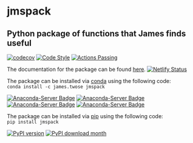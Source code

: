 # jmspack

## Python package of functions that James finds useful

[![codecov](https://img.shields.io/codecov/c/github/jameshtwose/jmspack)](https://app.codecov.io/gh/jameshtwose/jmspack)
[![Code Style](https://img.shields.io/badge/code%20style-black-000000.svg)](https://github.com/psf/black)
[![Actions Passing](https://img.shields.io/badge/python-3.8%20%7C%203.9-blue)](https://github.com/Neurocast/data-science-core/actions)


The documentation for the package can be found [here](https://docs.jms.rocks).
[![Netlify Status](https://api.netlify.com/api/v1/badges/4de4fdcb-e2f0-4178-8f3f-cff4ecbeea3d/deploy-status)](https://app.netlify.com/sites/romantic-franklin-818651/deploys)

The package can be installed via [conda](https://anaconda.org/james.twose/jmspack) using the following code: <br>
`conda install -c james.twose jmspack`

[![Anaconda-Server Badge](https://anaconda.org/james.twose/jmspack/badges/version.svg)](https://anaconda.org/james.twose/jmspack)
[![Anaconda-Server Badge](https://anaconda.org/james.twose/jmspack/badges/platforms.svg)](https://anaconda.org/james.twose/jmspack)
[![Anaconda-Server Badge](https://anaconda.org/james.twose/jmspack/badges/latest_release_relative_date.svg)](https://anaconda.org/james.twose/jmspack)
[![Anaconda-Server Badge](https://anaconda.org/james.twose/jmspack/badges/downloads.svg)](https://anaconda.org/james.twose/jmspack)

The package can be installed via [pip](https://pypi.org/project/jmspack/) using the following code: <br>
`pip install jmspack`

[![PyPI version](https://badge.fury.io/py/jmspack.svg)](https://badge.fury.io/py/jmspack)
[![PyPI download month](https://img.shields.io/pypi/dm/jmspack.svg)](https://pypi.python.org/pypi/jmspack/)

